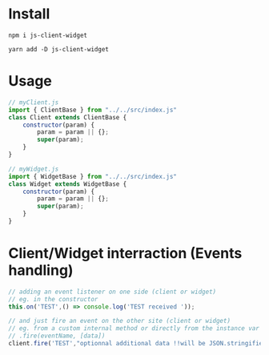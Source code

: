 # Install

```/bash
npm i js-client-widget
```

```/bash
yarn add -D js-client-widget
```

# Usage

```js
// myClient.js
import { ClientBase } from "../../src/index.js"
class Client extends ClientBase {
	constructor(param) {
		param = param || {};
		super(param);
	}
}
```

```js
// myWidget.js
import { WidgetBase } from "../../src/index.js"
class Widget extends WidgetBase {
	constructor(param) {
		param = param || {};
		super(param);
	}
}
```

# Client/Widget interraction (Events handling)

```js
// adding an event listener on one side (client or widget)
// eg. in the constructor
this.on('TEST',() => console.log('TEST received '));
```

```js
// and just fire an event on the other site (client or widget)
// eg. from a custom internal method or directly from the instance var using the .fire() method
// .fire(eventName, [data])
client.fire('TEST',"optionnal additional data !!will be JSON.stringified!!");
```